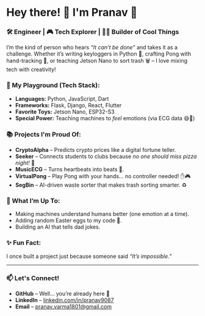 # Hey there! 👋 I'm Pranav 🚀  

### 🛠️ Engineer | 🎮 Tech Explorer | 🧑‍💻 Builder of Cool Things  

I’m the kind of person who hears *“It can’t be done”* and takes it as a challenge. Whether it’s writing keyloggers in Python 🐍, crafting Pong with hand-tracking 🎾, or teaching Jetson Nano to sort trash 🗑️ – I love mixing tech with creativity!  

### 🔧 My Playground (Tech Stack):  
- **Languages:** Python, JavaScript, Dart  
- **Frameworks:** Flask, Django, React, Flutter  
- **Favorite Toys:** Jetson Nano, ESP32-S3  
- **Special Power:** Teaching machines to *feel* emotions (via ECG data 😄💓)  

### 📚 Projects I'm Proud Of:  
- **CryptoAlpha** – Predicts crypto prices like a digital fortune teller.  
- **Seeker** – Connects students to clubs because *no one should miss pizza night!* 🍕  
- **MusicECG** – Turns heartbeats into beats 🎵.  
- **VirtualPong** – Play Pong with your hands… no controller needed! ✋🎮  
- **SegBin** – AI-driven waste sorter that makes trash sorting smarter. ♻️  

### 🎯 What I’m Up To:  
- Making machines understand humans better (one emotion at a time).  
- Adding random Easter eggs to my code 🥚.  
- Building an AI that tells dad jokes.  

### ✨ Fun Fact:  
I once built a project just because someone said *“It’s impossible.”*  

---

### 📫 Let's Connect!  
- **GitHub** – Well… you’re already here 👀  
- **LinkedIn** – [linkedin.com/in/pranav9087](#)  
- **Email** – pranav.varma1801@gmail.com  
